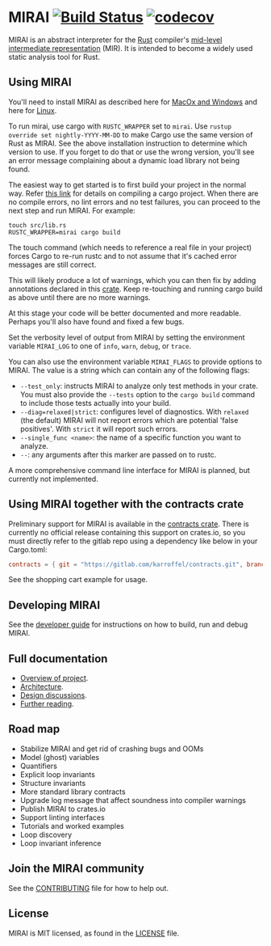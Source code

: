 # MIRAI  [![Build Status](https://travis-ci.com/facebookexperimental/MIRAI.svg?token=uaX9rExVwSVz5FfMFphz&branch=master)](https://travis-ci.com/facebookexperimental/MIRAI) [![codecov](https://codecov.io/gh/facebookexperimental/MIRAI/branch/master/graph/badge.svg?token=q4jzL09Ahl)](https://codecov.io/gh/facebookexperimental/MIRAI)
MIRAI is an abstract interpreter for the [Rust](https://www.rust-lang.org/) compiler's [mid-level intermediate
representation](https://github.com/rust-lang/rfcs/blob/master/text/1211-mir.md) (MIR).
It is intended to become a widely used static analysis tool for Rust.

## Using MIRAI

You'll need to install MIRAI as described here for [MacOx and Windows](https://github.com/facebookexperimental/MIRAI/blob/master/documentation/InstallationGuide.md)
and here for [Linux](https://github.com/facebookexperimental/MIRAI/blob/master/documentation/Linux.md).

To run mirai, use cargo with `RUSTC_WRAPPER` set to `mirai`.
Use `rustup override set nightly-YYYY-MM-DD` to make Cargo use the same version of Rust as MIRAI. See the above installation
instruction to determine which version to use. If you forget to do that or use the wrong version,
you'll see an error message complaining about a dynamic load library not being found. 

The easiest way to get started is to first build your project in the normal way.
Refer [this link](https://doc.rust-lang.org/1.30.0/book/2018-edition/ch01-00-getting-started.html) for details
on compiling a cargo project.
When there are no compile errors,
no lint errors and no test failures, you can proceed to the next step and run MIRAI. For example:
```
touch src/lib.rs
RUSTC_WRAPPER=mirai cargo build
```

The touch command (which needs to reference a real file in your project) forces Cargo to re-run rustc and to not assume
that it's cached error messages are still correct.

This will likely produce a lot of warnings, which you can then fix by adding annotations declared in this
[crate](https://crates.io/crates/mirai-annotations). Keep re-touching and running cargo build as above until
there are no more warnings.

At this stage your code will be better documented and more readable. Perhaps you'll also have found and fixed a few bugs.

Set the verbosity level of output from MIRAI by setting the environment variable `MIRAI_LOG` to one of
`info`, `warn`, `debug`, or `trace`.

You can also use the environment variable `MIRAI_FLAGS` to provide options to MIRAI. The value is a string which
can contain any of the following flags:

- `--test_only`: instructs MIRAI to analyze only test methods in your crate. You must also provide the `--tests`
  option to the `cargo build` command to include those tests actually into your build.
- `--diag=relaxed|strict`: configures level of diagnostics. With `relaxed` (the default) MIRAI
   will not report errors which are potential 'false positives'. With `strict` it will
   report such errors. 
- `--single_func <name>`: the name of a specific function you want to analyze. 
- `--`: any arguments after this marker are passed on to rustc.

A more comprehensive command line interface for MIRAI is planned, but currently not implemented.

## Using MIRAI together with the contracts crate

Preliminary support for MIRAI is available in the [contracts crate](https://gitlab.com/karroffel/contracts). There
is currently no official release containing this support on crates.io, so you must directly refer to the gitlab
repo using a dependency like below in your Cargo.toml:
```toml
contracts = { git = "https://gitlab.com/karroffel/contracts.git", branch = "master", features = [ "mirai_assertions" ]}
```

See the shopping cart example for usage.

## Developing MIRAI
See the [developer guide](https://github.com/facebookexperimental/MIRAI/blob/master/documentation//DeveloperGuide.md)
for instructions on how to build, run and debug MIRAI.

## Full documentation
* [Overview of project](https://github.com/facebookexperimental/MIRAI/blob/master/documentation/Overview.md).
* [Architecture](https://github.com/facebookexperimental/MIRAI/blob/master/documentation/Architecture.md).
* [Design discussions](https://github.com/facebookexperimental/MIRAI/blob/master/documentation/DesignDiscussions.md).
* [Further reading](https://github.com/facebookexperimental/MIRAI/blob/master/documentation/FurtherReading.md).

## Road map
* Stabilize MIRAI and get rid of crashing bugs and OOMs
* Model (ghost) variables
* Quantifiers
* Explicit loop invariants
* Structure invariants
* More standard library contracts
* Upgrade log message that affect soundness into compiler warnings 
* Publish MIRAI to crates.io
* Support linting interfaces
* Tutorials and worked examples
* Loop discovery
* Loop invariant inference

## Join the MIRAI community
<!-- * Website:
* Facebook page:
* Mailing list
* irc:  -->
See the [CONTRIBUTING](https://github.com/facebookexperimental/MIRAI/blob/master/CONTRIBUTING.md) file for how to help out.

## License
MIRAI is MIT licensed, as found in the [LICENSE](https://github.com/facebookexperimental/MIRAI/blob/master/LICENSE) file.
